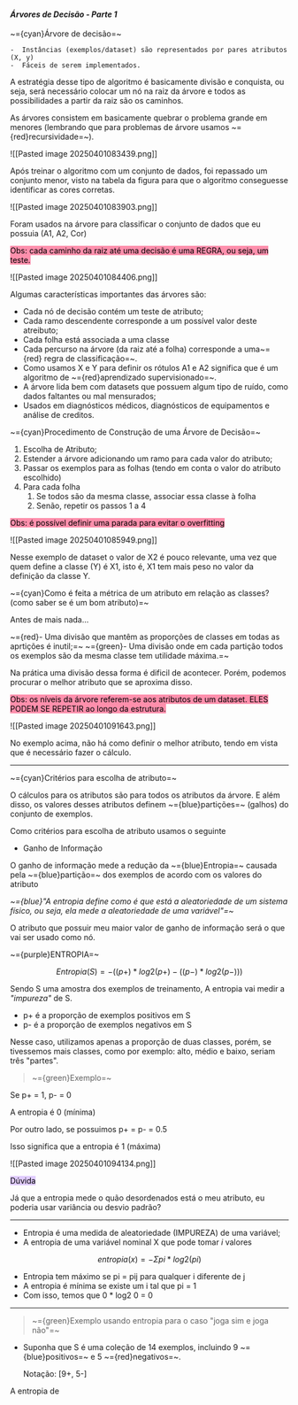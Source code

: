 
####                                        *Árvores de Decisão - Parte 1*

~={cyan}Árvore de decisão=~

	-  Instâncias (exemplos/dataset) são representados por pares atributos (X, y)
	-  Fáceis de serem implementados.

A estratégia desse tipo de algoritmo é basicamente divisão e conquista, ou seja, será necessário colocar um nó na raiz da árvore e todos as possibilidades a partir da raiz são os caminhos.

As árvores consistem em basicamente quebrar o problema grande em menores (lembrando que para problemas de árvore usamos ~={red}recursividade=~).

![[Pasted image 20250401083439.png]]

Após treinar o algoritmo com um conjunto de dados, foi repassado um conjunto menor, visto na tabela da figura para que o algoritmo conseguesse identificar as cores corretas.

![[Pasted image 20250401083903.png]]

Foram usados na árvore para classificar o conjunto de dados que eu possuia (A1, A2, Cor)

<mark style="background: #FF5582A6;">Obs: cada caminho da raiz até uma decisão é uma REGRA, ou seja, um teste.</mark>

![[Pasted image 20250401084406.png]]

Algumas características importantes das árvores são:

-  Cada nó de decisão contém um teste de atributo;
-  Cada ramo descendente corresponde a um possível valor deste atreibuto;
-  Cada folha está associada a uma classe
-  Cada percurso na árvore (da raiz até a folha) corresponde a uma~={red} regra de classificação=~.
- Como usamos X e Y para definir os rótulos A1 e A2 significa que é um algoritmo de ~={red}aprendizado supervisionado=~. 
-  A árvore lida bem com datasets que possuem algum tipo de ruído, como dados faltantes ou mal mensurados;
-  Usados em diagnósticos médicos, diagnósticos de equipamentos e análise de creditos.

~={cyan}Procedimento de Construção de uma Árvore de Decisão=~

1. Escolha de Atributo;
2. Estender a árvore adicionando um ramo para cada valor do atributo;
3. Passar os exemplos para as folhas (tendo em conta o valor do atributo escolhido)
4. Para cada folha
	1. Se todos são da mesma classe, associar essa classe à folha
	2. Senão, repetir os passos 1 a 4

<mark style="background: #FF5582A6;">Obs: é possível definir uma parada para evitar o overfitting</mark>

![[Pasted image 20250401085949.png]]

Nesse exemplo de dataset o valor de X2 é pouco relevante, uma vez que quem define a classe (Y)  é X1, isto é, X1 tem mais peso no valor da definição da classe Y.

~={cyan}Como é feita a métrica de um atributo em relação as classes? (como saber se é um bom atributo)=~

Antes de mais nada...

~={red}-  Uma divisão que mantêm as proporções de classes em todas as aprtições é inutil;=~
~={green}-  Uma divisão onde em cada partição todos os exemplos são da mesma classe tem utilidade máxima.=~

Na prática uma divisão dessa forma é dificil de acontecer. Porém, podemos procurar o melhor atributo que se aproxima disso.

<mark style="background: #FF5582A6;">Obs: os níveis da árvore referem-se aos atributos de um dataset. ELES PODEM SE REPETIR ao longo da estrutura.</mark>

![[Pasted image 20250401091643.png]]

No exemplo acima, não há como definir o melhor atributo, tendo em vista que é necessário fazer o cálculo. 

----

~={cyan}Critérios para escolha de atributo=~

O cálculos para os atributos são para todos os atributos da árvore. E além disso, os valores desses atributos definem ~={blue}partições=~ (galhos) do conjunto de exemplos.

Como critérios para escolha de atributo usamos o seguinte

-  Ganho de Informação

O ganho de informação mede a redução da ~={blue}Entropia=~ causada pela ~={blue}partição=~ dos exemplos de acordo com os valores do atributo

*~={blue}"A entropia define como é que está a aleatoriedade de um sistema físico, ou seja, ela mede a aleatoriedade de uma variável"=~*

O atributo que possuir meu maior valor de ganho de informação será o que vai ser usado como nó.

~={purple}ENTROPIA=~

$$
 Entropia (S) = - ((p+) * log 2 (p+) - ((p-) * log2 (p-)))
$$

Sendo S uma amostra dos exemplos de treinamento, A entropia vai medir a *"impureza"* de S.

-  p+ é a proporção de exemplos positivos em S
-  p- é a proporção de exemplos negativos em S

Nesse caso, utilizamos apenas a proporção de duas classes, porém, se tivessemos mais classes, como por exemplo: alto, médio e baixo, seriam três "partes".

> ~={green}Exemplo=~

Se p+ = 1, p- = 0

A entropia é 0 (mínima)

Por outro lado, se possuimos p+ = p- = 0.5

Isso significa que a entropia é 1 (máxima)

![[Pasted image 20250401094134.png]]

<mark style="background: #D2B3FFA6;">Dúvida</mark>

Já que a entropia mede o quão desordenados está o meu atributo, eu poderia usar variância ou desvio padrão?

---

-  Entropia é uma medida de aleatoriedade (IMPUREZA) de uma variável;
-  A entropia de uma variável nominal X que pode tomar *i* valores

$$
entropia(x) = - Σ pi *log2 (pi)
$$
-  Entropia tem máximo se pi = pij para qualquer i diferente de j
-  A entropia é mínima se existe um i tal que pi = 1
-  Com isso, temos que 0 * log2 0 = 0

---

> ~={green}Exemplo usando entropia para o caso "joga sim e joga não"=~

-  Suponha que S é uma coleção de 14 exemplos, incluindo 9 ~={blue}positivos=~ e 5 ~={red}negativos=~.

	Notação: [9+, 5-]

A entropia de 


































































































































































